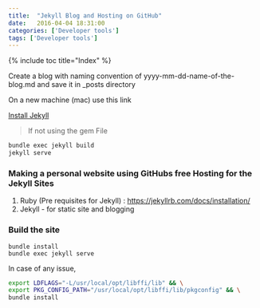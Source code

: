 ```yaml
---
title:  "Jekyll Blog and Hosting on GitHub"
date:   2016-04-04 18:31:00
categories: ['Developer tools']
tags: ['Developer tools']
---
```


{% include toc title="Index" %}

Create a blog with naming convention of yyyy-mm-dd-name-of-the-blog.md and save it in \_posts directory

On a new machine (mac) use this link

[Install Jekyll](https://jekyllrb.com/docs/installation/)

> If not using the gem File

```sh
bundle exec jekyll build
jekyll serve
```

### Making a personal website using GitHubs free Hosting for the Jekyll Sites

1. Ruby (Pre requisites for Jekyll) : https://jekyllrb.com/docs/installation/
2. Jekyll - for static site and blogging

### Build the site
```
bundle install
bundle exec jekyll serve
```

In case of any issue,

```sh
export LDFLAGS="-L/usr/local/opt/libffi/lib" && \
export PKG_CONFIG_PATH="/usr/local/opt/libffi/lib/pkgconfig" && \
bundle install
```